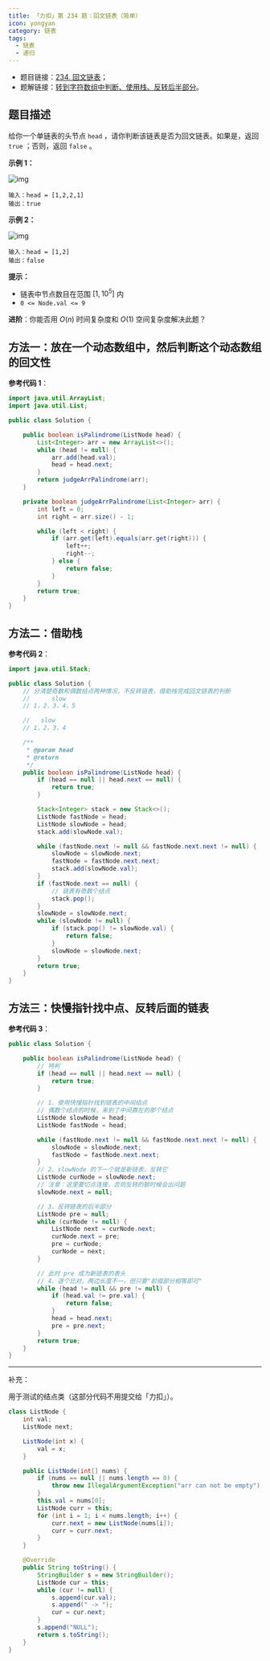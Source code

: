 ```yaml
---
title: 「力扣」第 234 题：回文链表（简单）
icon: yongyan
category: 链表
tags:
  - 链表
  - 递归
---
```


+ 题目链接：[234. 回文链表](https://leetcode-cn.com/problems/palindrome-linked-list/)；
+ 题解链接：[转到字符数组中判断、使用栈、反转后半部分](https://leetcode-cn.com/problems/palindrome-linked-list/solution/zhuan-dao-zi-fu-shu-zu-zhong-pan-duan-shi-yong-zha/)。

## 题目描述

给你一个单链表的头节点 `head` ，请你判断该链表是否为回文链表。如果是，返回 `true` ；否则，返回 `false` 。

**示例 1：**

![img](https://assets.leetcode.com/uploads/2021/03/03/pal1linked-list.jpg)

```
输入：head = [1,2,2,1]
输出：true
```

**示例 2：**

![img](https://assets.leetcode.com/uploads/2021/03/03/pal2linked-list.jpg)

```
输入：head = [1,2]
输出：false
```

 

**提示：**

- 链表中节点数目在范围 $[1, 10^5]$ 内
- `0 <= Node.val <= 9`

**进阶**：你能否用 $O(n)$ 时间复杂度和 $O(1)$ 空间复杂度解决此题？

## 方法一：放在一个动态数组中，然后判断这个动态数组的回文性

**参考代码 1**：

```java
import java.util.ArrayList;
import java.util.List;

public class Solution {

    public boolean isPalindrome(ListNode head) {
        List<Integer> arr = new ArrayList<>();
        while (head != null) {
            arr.add(head.val);
            head = head.next;
        }
        return judgeArrPalindrome(arr);
    }

    private boolean judgeArrPalindrome(List<Integer> arr) {
        int left = 0;
        int right = arr.size() - 1;

        while (left < right) {
            if (arr.get(left).equals(arr.get(right))) {
                left++;
                right--;
            } else {
                return false;
            }
        }
        return true;
    }
}
```

## 方法二：借助栈

**参考代码 2**：

```java
import java.util.Stack;

public class Solution {
    // 分清楚奇数和偶数结点两种情况，不反转链表，借助栈完成回文链表的判断
    //      slow
    // 1，2，3，4，5

    //   slow
    // 1，2，3，4

    /**
     * @param head
     * @return
     */
    public boolean isPalindrome(ListNode head) {
        if (head == null || head.next == null) {
            return true;
        }

        Stack<Integer> stack = new Stack<>();
        ListNode fastNode = head;
        ListNode slowNode = head;
        stack.add(slowNode.val);

        while (fastNode.next != null && fastNode.next.next != null) {
            slowNode = slowNode.next;
            fastNode = fastNode.next.next;
            stack.add(slowNode.val);
        }
        if (fastNode.next == null) {
            // 链表有奇数个结点
            stack.pop();
        }
        slowNode = slowNode.next;
        while (slowNode != null) {
            if (stack.pop() != slowNode.val) {
                return false;
            }
            slowNode = slowNode.next;
        }
        return true;
    }
}
```

## 方法三：快慢指针找中点、反转后面的链表

**参考代码 3**：

```java
public class Solution {

    public boolean isPalindrome(ListNode head) {
        // 特判
        if (head == null || head.next == null) {
            return true;
        }

        // 1、使用快慢指针找到链表的中间结点
        // 偶数个结点的时候，来到了中间靠左的那个结点
        ListNode slowNode = head;
        ListNode fastNode = head;

        while (fastNode.next != null && fastNode.next.next != null) {
            slowNode = slowNode.next;
            fastNode = fastNode.next.next;
        }
        // 2、slowNode 的下一个就是新链表，反转它
        ListNode curNode = slowNode.next;
        // 注意：这里要切点连接，否则反转的额时候会出问题
        slowNode.next = null;

        // 3、反转链表的后半部分
        ListNode pre = null;
        while (curNode != null) {
            ListNode next = curNode.next;
            curNode.next = pre;
            pre = curNode;
            curNode = next;
        }

        // 此时 pre 成为新链表的表头
        // 4、逐个比对，两边长度不一，但只要"前缀部分相等即可"
        while (head != null && pre != null) {
            if (head.val != pre.val) {
                return false;
            }
            head = head.next;
            pre = pre.next;
        }
        return true;
    }
}
```

---

补充：

用于测试的结点类（这部分代码不用提交给「力扣」）。

```java
class ListNode {
    int val;
    ListNode next;

    ListNode(int x) {
        val = x;
    }

    public ListNode(int[] nums) {
        if (nums == null || nums.length == 0) {
            throw new IllegalArgumentException("arr can not be empty");
        }
        this.val = nums[0];
        ListNode curr = this;
        for (int i = 1; i < nums.length; i++) {
            curr.next = new ListNode(nums[i]);
            curr = curr.next;
        }
    }

    @Override
    public String toString() {
        StringBuilder s = new StringBuilder();
        ListNode cur = this;
        while (cur != null) {
            s.append(cur.val);
            s.append(" -> ");
            cur = cur.next;
        }
        s.append("NULL");
        return s.toString();
    }
}
```

